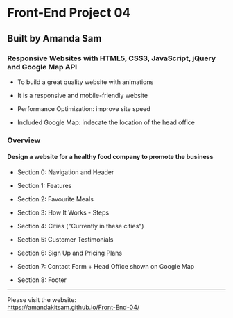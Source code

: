# Front-End Project 04

## Built by Amanda Sam

### Responsive Websites with HTML5, CSS3, JavaScript, jQuery and Google Map API

- To build a great quality website with animations

- It is a responsive and mobile-friendly website

- Performance Optimization: improve site speed

- Included Google Map: indecate the location of the head office

### Overview

#### Design a website for a healthy food company to promote the business

- Section 0: Navigation and Header

- Section 1: Features

- Section 2: Favourite Meals

- Section 3: How It Works - Steps

- Section 4: Cities ("Currently in these cities")

- Section 5: Customer Testimonials

- Section 6: Sign Up and Pricing Plans

- Section 7: Contact Form + Head Office shown on Google Map

- Section 8: Footer

---

Please visit the website:<br/>
https://amandakitsam.github.io/Front-End-04/
